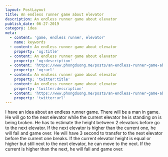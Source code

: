 ```yaml
---
layout: PostLayout
title: An endless runner game about elevator
description: An endless runner game about elevator
publish_date: 06-27-2019
category: idea
meta:
  - content: 'game, endless runner, elevator'
    name: keywords
  - content: An endless runner game about elevator
    property: 'og:title'
  - content: An endless runner game about elevator
    property: 'og:description'
  - content: 'https://www.phongduong.me/posts/an-endless-runner-game-about-elevator.html'
    property: 'og:url'
  - content: An endless runner game about elevator
    property: 'twitter:title'
  - content: An endless runner game about elevator
    property: 'twitter:description'
  - content: 'https://www.phongduong.me/posts/an-endless-runner-game-about-elevator.html'
    property: 'twitter:url'
---
```

I have an idea about an endless runner game. There will be a man in game. He will go to the next elevator while the current elevator he is standing on is being broken. He has to estimate the height between 2 elevators before go to the next elevator. If the next elevator is higher than the current one, he will fail and game over. He will have 3 second to transfer to the next elevator before the current one breaks. If the current elevator height is equal or higher but still next to the next elevator, he can move to the next. If the current is higher than the next, he will fall and game over.

